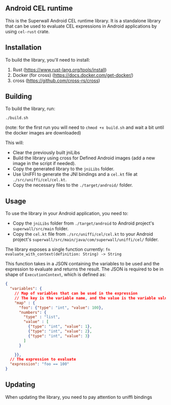 ## Android CEL runtime

This is the Superwall Android CEL runtime library.
It is a standalone library that can be used to evaluate CEL expressions in Android applications by using
`cel-rust` crate.

## Installation

To build the library, you'll need to install:

1. Rust (https://www.rust-lang.org/tools/install)
2. Docker (for cross) (https://docs.docker.com/get-docker/)
3. cross (https://github.com/cross-rs/cross)

## Building

To build the library, run:

```shell
./build.sh
```

(note: for the first run you will need to `chmod +x build.sh` and wait a bit until the docker images are downloaded)

This will:

- Clear the previously built jniLibs
- Build the library using cross for Defined Android images (add a new image in the script if needed).
- Copy the generated library to the `jniLibs` folder.
- Use UniFFI to generate the JNI bindings and a `cel.kt` file at `./src/uniffi/cel/cel.kt`.
- Copy the necessary files to the `./target/android/` folder.

## Usage

To use the library in your Android application, you need to:
- Copy the `jniLibs` folder from `./target/android` to Android project's `superwall/src/main` folder.
- Copy the `cel.kt` file from `./src/uniffi/cel/cel.kt` to your Android project's `superwall/src/main/java/com/superwall/uniffi/cel/` folder.


The library exposes a single function currently:
`fn evaluate_with_context(definition: String) -> String`

This function takes in a JSON containing the variables to be used and the expression to evaluate and returns the result.
The JSON is required to be in shape of `ExecutionContext`, which is defined as:

```json
{
  "variables": {
    // Map of variables that can be used in the expression
    // The key is the variable name, and the value is the variable value wrapped together with a type discriminator
    "map" : {
      "foo": {"type": "int", "value": 100},
      "numbers": {
        "type" : "list",
        "value" : [
          {"type": "int", "value": 1},
          {"type": "int", "value": 2},
          {"type": "int", "value": 3}
        ]
      }

    }},
  // The expression to evaluate
  "expression": "foo == 100"
}
```

## Updating

When updating the library, you need to pay attention to uniffi bindings
